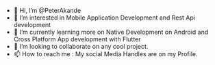 - 👋 Hi, I’m @PeterAkande
- 👀 I’m interested in Mobile Application Development and Rest Api development
- 🌱 I’m currently learning more on Native Development on Android and Cross Platform App development with Flutter
- 💞️ I’m looking to collaborate on any cool project.
- 📫 How to reach me : My social Media Handles are on my Profile.
<!---
PeterAkande/PeterAkande is a ✨ special ✨ repository because its `README.md` (this file) appears on your GitHub profile.
You can click the Preview link to take a look at your changes.
--->
